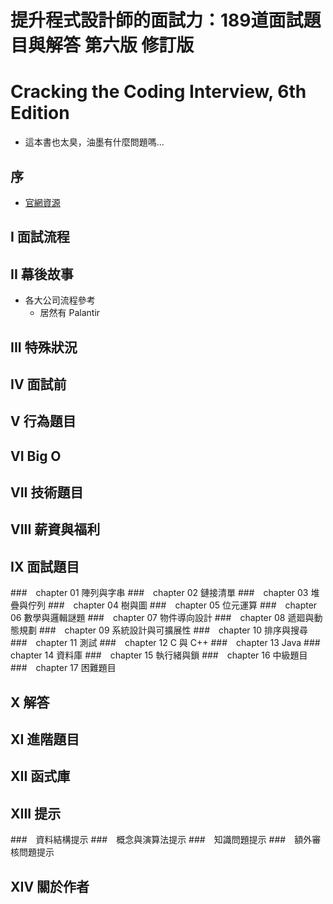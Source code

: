 # 提升程式設計師的面試力：189道面試題目與解答 第六版 修訂版
# Cracking the Coding Interview, 6th Edition

- 這本書也太臭，油墨有什麼問題嗎...

## 序
- [官網資源](https://www.crackingthecodinginterview.com/resources.html)
## I 面試流程
## II 幕後故事
- 各大公司流程參考
    - 居然有 Palantir
## III 特殊狀況
## IV 面試前
## V 行為題目
## VI Big O
## VII 技術題目
## VIII 薪資與福利
## IX 面試題目
###　chapter 01 陣列與字串
###　chapter 02 鏈接清單
###　chapter 03 堆疊與佇列
###　chapter 04 樹與圖
###　chapter 05 位元運算
###　chapter 06 數學與邏輯謎題
###　chapter 07 物件導向設計
###　chapter 08 遞廻與動態規劃
###　chapter 09 系統設計與可擴展性
###　chapter 10 排序與搜尋
###　chapter 11 測試
###　chapter 12 C 與 C++
###　chapter 13 Java
###　chapter 14 資料庫
###　chapter 15 執行緒與鎖
###　chapter 16 中級題目
###　chapter 17 困難題目
## X 解答
## XI 進階題目
## XII 函式庫
## XIII 提示
###　資料結構提示
###　概念與演算法提示
###　知識問題提示
###　額外審核問題提示
## XIV 關於作者